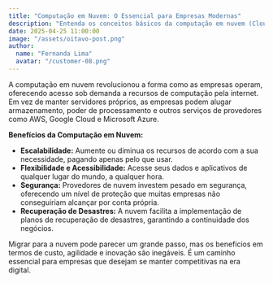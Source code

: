```yaml
---
title: "Computação em Nuvem: O Essencial para Empresas Modernas"
description: "Entenda os conceitos básicos da computação em nuvem (Cloud Computing) e por que ela é fundamental para a agilidade e escalabilidade dos negócios."
date: 2025-04-25 11:00:00
image: "/assets/oitavo-post.png"
author:
  name: "Fernanda Lima"
  avatar: "/customer-08.png"
---
```


A computação em nuvem revolucionou a forma como as empresas operam, oferecendo acesso sob demanda a recursos de computação pela internet. Em vez de manter servidores próprios, as empresas podem alugar armazenamento, poder de processamento e outros serviços de provedores como AWS, Google Cloud e Microsoft Azure.

**Benefícios da Computação em Nuvem:**

- **Escalabilidade:** Aumente ou diminua os recursos de acordo com a sua necessidade, pagando apenas pelo que usar.
- **Flexibilidade e Acessibilidade:** Acesse seus dados e aplicativos de qualquer lugar do mundo, a qualquer hora.
- **Segurança:** Provedores de nuvem investem pesado em segurança, oferecendo um nível de proteção que muitas empresas não conseguiriam alcançar por conta própria.
- **Recuperação de Desastres:** A nuvem facilita a implementação de planos de recuperação de desastres, garantindo a continuidade dos negócios.

Migrar para a nuvem pode parecer um grande passo, mas os benefícios em termos de custo, agilidade e inovação são inegáveis. É um caminho essencial para empresas que desejam se manter competitivas na era digital.
